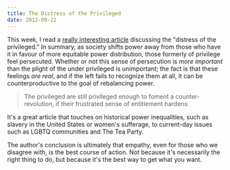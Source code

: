 ```yaml
---
title: The Distress of the Privileged
date: 2012-09-22
---
```


This week, I read a [really interesting article](http://weeklysift.com/2012/09/10/the-distress-of-the-privileged/) discussing the "distress of the privileged." In summary, as society shifts power away from those who have it in favour of more equitable power distribution, those formerly of privilege feel persecuted. Whether or not this sense of persecution is _more important_ than the plight of the under privileged is unimportant; the fact is that these feelings _are real_, and if the left fails to recognize them at all, it can be counterproductive to the goal of rebalancing power.

> The privileged are still privileged enough to foment a counter-revolution, if their frustrated sense of entitlement hardens.

It's a great article that touches on historical power inequalities, such as slavery in the United States or women's sufferage, to current-day issues such as LGBTQ communities and The Tea Party.

The author's conclusion is ultimately that empathy, even for those who we disagree with, is the best course of action. Not because it's necessarily the right thing to do, but because it's the best way to get what you want.
